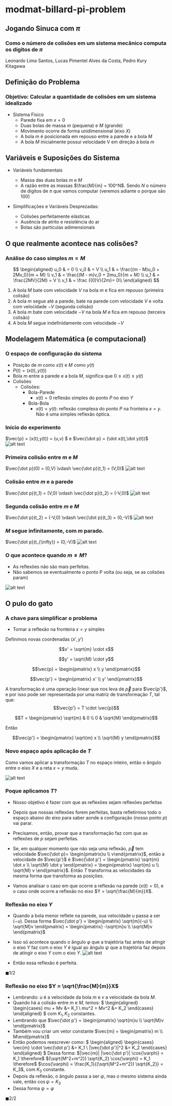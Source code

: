 # modmat-billard-pi-problem

<!-- SLIDE 1 -->
## Jogando Sinuca com $\pi$ 

### Como o número de colisões em um sistema mecânico computa os digitos de $\pi$

Leonardo Lima Santos, Lucas Pimentel Alves da Costa, Pedro Kury Kitagawa

<!-- SLIDE 2 -->
## Definição do Problema

### Objetivo: Calcular a quantidade de colisões em um sistema idealizado

- Sistema Físico
    - Parede fixa em $x = 0$
    - Duas bolas de massa $m$ (pequena) e $M$ (grande)
    - Movimento ocorre de forma unidimensional (eixo $X$)
    - A bola $m$ é posicionada em repouso entre a parede e a bola $M$
    - A bola $M$ inicialmente possui velocidade V em direção à bola $m$


<!-- SLIDE 3 -->

## Variáveis e Suposições do Sistema

- Variáveis fundamentais
    - Massa das duas bolas $m$ e $M$
    - A razão entre as massas $\frac{M}{m} = 100^N$. Sendo $N$ o número de digitos de $\pi$ que vamos computar (veremos adiante o porque são 100)

- Simplificações e Variáveis Desprezadas:
    - Colisões perfeitamente elásticas
    - Ausência de atrito e resistência do ar
    - Bolas são partículas adimensionais

<!-- SLIDE 4 -->

## O que realmente acontece nas colisões?

### Análise do caso simples $m = M$

$$
\begin{aligned}
u_0 & = 0 \\
v_0 & = V \\
u_1 & = \frac{(m - M)u_0 + 2Mv_0}{m + M} \\
v_1 & = \frac{(M - m)v_0 + 2mu_0}{m + M} \\
u_1 & = \frac{2MV}{2M} = V \\
v_1 & = \frac {(0)V}{2m}= 0\\
\end{aligned}
$$

1. A bola $M$ bate com velocidade $V$ na bola $m$ e fica em repouso (primeira colisão)
2. A bola $m$ segue até a parede, bate na parede com velocidade $V$ e volta com velocidade $-V$ (segunda colisão)
3. A bola $m$ bate com velocidade $-V$ na bola $M$ e fica em repouso (terceira colisão)
4. A bola $M$ segue indefinidamente com velocidade $-V$

## Modelagem Matemática (e computacional)

<!-- SLIDE 5 -->

### O espaço de configuração do sistema

- Posição de $m$ como $x(t)$ e $M$ como $y(t)$
- $P(t) = (x(t), y(t))$
- Bola $m$ entre a parede e a bola $M$, significa que $0 \leq x(t) \leq y(t)$
- Colisões
    - Colisões:
        - Bola-Parede
            - $x(t) = 0$ reflexão simples do ponto $P$ no eixo $Y$
        - Bola-Bola
            - $x(t) = y(t)$: reflexão complexa do ponto $P$ na fronteira $x = y$. Não é uma simples reflexão óptica. 


<!-- SLIDE 6 -->
### Início do experimento
$\vec{p} = (x(t),y(t)) = (u,v) $ e $\vec{\dot p} = (\dot x(t),\dot y(t))$ 
![alt text](images/image1-1.png)
<!-- SLIDE 7 -->
### Primeira colisão entre $m$ e $M$
$\vec{\dot p}(0) = (0,V) \vdash \vec{\dot p}(t_1) = (V,0)$
![alt text](images/image1-2.png)
<!-- SLIDE 8 -->
### Colisão entre $m$ e a parede
$\vec{\dot p}(t_1) = (V,0) \vdash \vec{\dot p}(t_2) = (-V,0)$
![alt text](images/image1-3.png)
<!-- SLIDE 9 -->
### Segunda colisão entre $m$ e $M$
$\vec{\dot p}(t_2) = (-V,0) \vdash \vec{\dot p}(t_3) = (0,-V)$
![alt text](images/image1-4.png)
<!-- SLIDE 10 -->
### $M$ segue infinitamente, com $m$ parado.
$\vec{\dot p}(t_{\infty}) = (0,-V)$
![alt text](images/image1-5.png)

<!-- SLIDE 11 -->
### O que acontece quando $m \neq M$?
- As reflexões não são mais perfeitas.
- Não sabemos se eventualmente o ponto P volta (ou seja, se as colisões param)

![alt text](images/image-2.png)


<!-- SLIDE 12 -->

## O pulo do gato

### A chave para simplificar o problema

- Tornar a reflexão na fronteira $x = y$ simples

Definimos novas coordenadas $(x', y')$

$$x' = \sqrt{m} \cdot x$$

$$y' = \sqrt{M} \cdot y$$

$$\vec{p} = \begin{pmatrix} x \\ y \end{pmatrix}$$

$$\vec{p'} = \begin{pmatrix} x' \\ y' \end{pmatrix}$$ 

A transformação é uma operação linear que nos leva de $\vec{p}$ para $\vec{p'}$, e por isso pode ser representada por uma matriz de transformação $T$, tal que:
$$\vec{p'} = T \cdot \vec{p}$$

$$T = \begin{pmatrix} \sqrt{m} & 0 \\ 0 & \sqrt{M} \end{pmatrix}$$

Então

$$\vec{p'} = \begin{pmatrix} \sqrt{m} x \\ \sqrt{M} y \end{pmatrix}$$ 



<!-- SLIDE 13 -->
### Novo espaço após aplicação de $T$
Como vamos aplicar a transformação $T$ no espaço inteiro, então o ângulo entre o eixo $X$ e a reta $x=y$ muda.

![alt text](images/image-3.png)

<!-- SLIDE 14 -->
### Poque aplicamos $T$?

- Nosso objetivo é fazer com que as reflexões sejam reflexões perfeitas
- Depois que nossas reflexões forem perfeitas, basta refletirmos todo o espaço abaixo do eixo para saber aonde a configuração (nosso ponto $p$) vai parar.

- Precisamos, então, provar que a transformação faz com que as reflexões de $p$ sejam perfeitas.

- Se, em qualquer momento que não seja uma reflexão, $\vec{p}$ tem velocidade $\vec{\dot p}= \begin{pmatrix}u \\ v\end{pmatrix}$, então a velocidade de $\vec{p'}$ é $\vec{\dot p'} = \begin{pmatrix} \sqrt{m} \dot x \\ \sqrt{M} \dot y \end{pmatrix} = \begin{pmatrix} \sqrt{m} u \\ \sqrt{M} v \end{pmatrix}$. Então $T$ transforma as velocidades da mesma forma que transforma as posições.

- Vamos analisar o caso em que ocorre a reflexão na parede ($x(t)=0$), e o caso onde ocorre a reflexão no eixo $Y = \sqrt{\frac{M}{m}}X$.


<!-- SLIDE 15 --->
### Reflexão no eixo $Y$

- Quando a bola menor reflete na parede, sua velocidade $u$ passa a ser $(-u)$.
Dessa forma $\vec{\dot p'} = \begin{pmatrix} \sqrt{m}(-u) \\ \sqrt{M}v \end{pmatrix} = \begin{pmatrix} -\sqrt{m}u \\ \sqrt{M}v \end{pmatrix}$

- Isso só acontece quando o ângulo $\varphi$ que a trajetória faz antes de atingir o eixo $Y$ faz com o eixo $Y$ é igual ao ângulo $\psi$ que a trajetória faz depois de atingir o eixo $Y$ com o eixo $Y$.
![alt text](images/image-4.png)

- Então essa reflexão é perfeita. 

$\blacksquare 1/2$

<!-- SLIDE 16 --->
### Reflexão no eixo $Y = \sqrt{\frac{M}{m}}X$

- Lembrando: $u$ é a velocidade da bola $m$ e $v$ a velocidade da bola $M$.
- Quando há a colisão entre $m$ e $M$, temos:
$
\begin{aligned}
\begin{cases}
      mu + Mv &= K_1 \\ 
      mu^2 + Mv^2 &= K_2 
\end{cases}
\end{aligned}
$
com $K_1,K_2$ constantes.
- Lembrando que $\vec{\dot p'} = \begin{pmatrix} \sqrt{m}u \\ \sqrt{M}v \end{pmatrix}$
- Também vou criar um vetor constante $\vec{m} = \begin{pmatrix} m \\ M\end{pmatrix}$
- Então podemos reescrever como:
$
\begin{aligned}
\begin{cases}
      \vec{m} \cdot \vec{\dot p'} &= K_1 \\ 
      |\vec{\dot p'}|^2 &= K_2 
\end{cases}
\end{aligned}
$
Dessa forma:
$|\vec{m}| |\vec{\dot p'}| \cos{\varphi} = K_1 \therefore$
$(\sqrt{M^2+m^2}) \sqrt{K_2} \cos{\varphi} = K_1 \therefore$
$\cos{\varphi} = \frac{K_1}{(\sqrt{M^2+m^2}) \sqrt{K_2}} = K_3$, com $K_3$ constante.
- Depois da reflexão, o ângulo passa a ser $\psi$, mas o mesmo sistema ainda vale, então $\cos{\psi} = K_3$
- Dessa forma $\psi = \varphi$

$\blacksquare 2/2$
## 